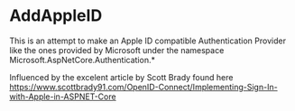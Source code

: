# AddAppleID

This is an attempt to make an Apple ID compatible Authentication Provider like the ones provided by Microsoft under the namespace Microsoft.AspNetCore.Authentication.*

Influenced by the excelent article by Scott Brady found here https://www.scottbrady91.com/OpenID-Connect/Implementing-Sign-In-with-Apple-in-ASPNET-Core